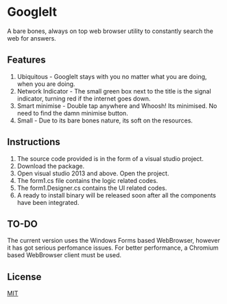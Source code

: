 # GoogleIt
A bare bones, always on top web browser utility to constantly search the web for answers.

## Features
1. Ubiquitous - GoogleIt stays with you no matter what you are doing, when you are doing.
2. Network Indicator - The small green box next to the title is the signal indicator, turning red if the internet goes down.
3. Smart minimise - Double tap anywhere and Whoosh! Its minimised. No need to find the damn minimise button.
4. Small - Due to its bare bones nature, its soft on the resources.

## Instructions

1. The source code provided is in the form of a visual studio project.
2. Download the package.
3. Open visual studio 2013 and above. Open the project.
4. The form1.cs file contains the logic related codes.
5. The form1.Designer.cs contains the UI related codes.
6. A ready to install binary will be released soon after all the components have been integrated.

## TO-DO
The current version uses the Windows Forms based WebBrowser, however it has got serious perfomance issues. For better performance, a Chromium based WebBrowser client must be used.

## License
[MIT](https://github.com/NilanjanDaw/GoogleIt/blob/master/LICENSE)

